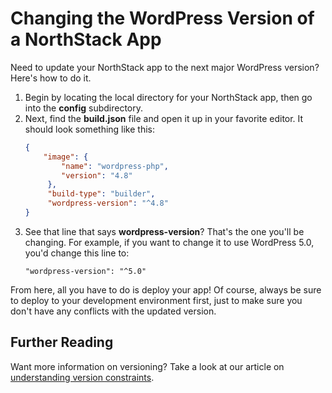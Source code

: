 # Changing the WordPress Version of a NorthStack App

Need to update your NorthStack app to the next major WordPress version? Here's how to do it.

1. Begin by locating the local directory for your NorthStack app, then go into the **config** subdirectory.
2. Next, find the **build.json** file and open it up in your favorite editor. It should look something like this:
   ```json
   {
       "image": {
           "name": "wordpress-php",
           "version": "4.8"
        },
        "build-type": "builder",
        "wordpress-version": "^4.8"
   }
   ```
3. See that line that says **wordpress-version**? That's the one you'll be changing. For example, if you want to change it to use WordPress 5.0, you'd change this line to:
   ```
   "wordpress-version": "^5.0"
   ```

From here, all you have to do is deploy your app! Of course, always be sure to deploy to your development environment first, just to make sure you don't have any conflicts with the updated version.

## Further Reading

Want more information on versioning? Take a look at our article on [understanding version constraints](/general/version-constraints.md).